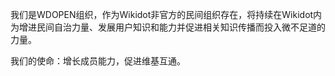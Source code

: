 我们是WDOPEN组织，作为Wikidot非官方的民间组织存在，将持续在Wikidot内为增进民间自治力量、发展用户知识和能力并促进相关知识传播而投入微不足道的力量。

我们的使命：增长成员能力，促进维基互通。
